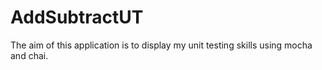 # AddSubtractUT

The aim of this application is to display my unit testing skills using mocha and chai.
